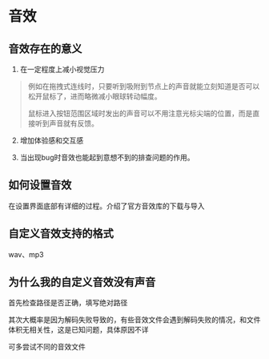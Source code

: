 # 音效

## 音效存在的意义

1. 在一定程度上减小视觉压力

> 例如在拖拽式连线时，只要听到吸附到节点上的声音就能立刻知道是否可以松开鼠标了，进而略微减小眼球转动幅度。
>
> 鼠标进入按钮范围区域时发出的声音可以不用注意光标尖端的位置，而是直接听到声音就有反馈。

2. 增加体验感和交互感

3. 当出现bug时音效也能起到意想不到的排查问题的作用。

## 如何设置音效

在设置界面底部有详细的过程。介绍了官方音效库的下载与导入

## 自定义音效支持的格式

wav、mp3

## 为什么我的自定义音效没有声音

首先检查路径是否正确，填写绝对路径

其次大概率是因为解码失败导致的，有些音效文件会遇到解码失败的情况，和文件体积无相关性，这是已知问题，具体原因不详

可多尝试不同的音效文件
